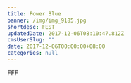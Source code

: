 ```yaml
---
title: Power Blue
banner: /img/img_9185.jpg
shortdesc: FEST
updatedDate: 2017-12-06T08:10:47.812Z
cmsUserSlug: ""
date: 2017-12-06T00:00:00+08:00
categories: null
---
```


FFF